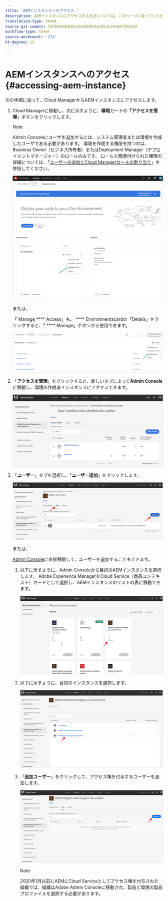 ```yaml
---
title: 'AEMインスタンスへのアクセス '
description: AEMインスタンスにアクセスする方法については、このページに従ってください
translation-type: tm+mt
source-git-commit: fdf8416b281b14e3dd49d1e28c3c241ddfd2d342
workflow-type: tm+mt
source-wordcount: '274'
ht-degree: 1%

---
```



# AEMインスタンスへのアクセス{#accessing-aem-instance}

次の手順に従って、Cloud ManagerからAEMインスタンスにアクセスします。

1. Cloud Managerに移動し、次に示すように、**環境**&#x200B;カードの&#x200B;**「アクセスを管理**」ボタンをクリックします。

   >[!NOTE]
   >Admin Consoleにユーザを追加するには、システム管理者または環境を作成したユーザである必要があります。 環境を作成する権限を持つのは、Business Owner（ビジネス所有者）またはDeployment Manager（デプロイメントマネージャー）のロールのみです。 ロールと関連付けられた権限の詳細については、「[ユーザーの追加とCloud Managerロールの割り当て](/help/onboarding/what-is-required/add-users-assign-cm-roles.md)」を参照してください。

   ![](/help/onboarding/getting-access-to-aem-in-cloud/assets/sys-admin6.png)

   または、

   **「** Manage  **** Access」も、 **** Environmentscardの「Details」をクリックすると、「 **** Manage」ボタンから使用できます。

   ![](/help/onboarding/getting-access-to-aem-in-cloud/assets/sys-admin4.png)


1. 「**アクセスを管理**」をクリックすると、新しいタブによって&#x200B;**Admin Console**&#x200B;に移動し、環境の作成者インスタンスにアクセスできます。

   ![](/help/onboarding/getting-access-to-aem-in-cloud/assets/sys-admin-2.png)

1. 「**ユーザー**」タブを選択し、「**ユーザー追加**」をクリックします。

   ![](/help/onboarding/what-is-required/assets/admin-console-5.png)



   または、

   [Admin Console](https://adminconsole.adobe.com)に直接移動して、ユーザーを追加することもできます。

   1. 以下に示すように、Admin Consoleから目的のAEMインスタンスを選択します。 Adobe Experience ManagerをCloud Service（商品コンテキスト）カードとして選択し、AEMインスタンスのリストの表に移動できます。

      ![](/help/onboarding/what-is-required/assets/admin-console-6.png)

   1. 以下に示すように、目的のインスタンスを選択します。

      ![](/help/onboarding/what-is-required/assets/admin-console-7.png)


   1. 「**追加ユーザー**」をクリックして、アクセス権を付与するユーザーを追加します。

      ![](/help/onboarding/what-is-required/assets/admin-console-8.png)

      >[!NOTE]
      >2020年1月以前にAEMにCloud Serviceとしてアクセス権を付与された組織では、組織はAdobe Admin Consoleに移動され、製品と環境の製品プロファイルを選択する必要があります。

